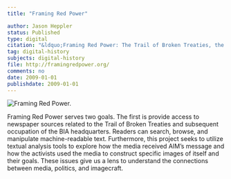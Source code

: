 ```yaml
---
title: "Framing Red Power"

author: Jason Heppler
status: Published
type: digital
citation: "&ldquo;Framing Red Power: The Trail of Broken Treaties, the American Indian Movement, and the Politics of Media.&rdquo;"
tag: digital-history
subjects: digital-history
file: http://framingredpower.org/
comments: no
date: 2009-01-01
publishdate: 2009-01-01
---
```


![Framing Red Power.](/assets/images/frp_preview.png)

Framing Red Power serves two goals. The first is provide access to newspaper sources related to the Trail of Broken Treaties and subsequent occupation of the BIA headquarters. Readers can search, browse, and manipulate machine-readable text. Furthermore, this project seeks to utilize textual analysis tools to explore how the media received AIM’s message and how the activists used the media to construct specific images of itself and their goals. These issues give us a lens to understand the connections between media, politics, and imagecraft.